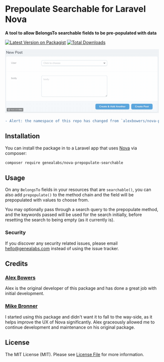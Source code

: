 # Prepoulate Searchable for Laravel Nova
**A tool to allow BelongsTo searchable fields to be pre-populated with data**

[![Latest Version on Packagist](https://img.shields.io/packagist/v/genealabs/nova-prepopulate-searchable.svg?style=flat-square)](https://packagist.org/packages/alexbowers/nova-prepopulate-searchable)
[![Total Downloads](https://img.shields.io/packagist/dt/alexbowers/nova-prepopulate-searchable.svg?style=flat-square)](https://packagist.org/packages/genealabs/nova-prepopulate-searchable)

![Prepopulate Search](https://github.com/genealabs/nova-prepopulate-searchable/blob/master/screenshots/example.gif?raw=true)


```diff
- Alert: the namespace of this repo has changed from `alexbowers/nova-prepopulate-searchable` to `genealabs/nova-prepopulate-searchable`. Please update your composer.json file before updating!
```

## Installation

You can install the package in to a Laravel app that uses [Nova](https://nova.laravel.com) via composer:

```bash
composer require genealabs/nova-prepopulate-searchable
```

## Usage

On any `BelongsTo` fields in your resources that are `searchable()`, you can also add `prepopulate()` to the method chain and the field will be prepopulated with values to choose from.

You may optionally pass through a search query to the prepopulate method, and the keywords passed will be used for
the search initially, before resetting the search to being empty (as it currently is).

### Security

If you discover any security related issues, please email hello@genealabs.com instead of using the issue tracker.

## Credits

### [Alex Bowers](https://github.com/alexbowers)

Alex is the original developer of this package and has done a great job with initial development.

### [Mike Bronner](https://github.com/mikebronner)

I started using this package and didn't want it to fall to the way-side, as it helps improve the UX of Nova significantly. Alex graceously allowed me to continue development and maintenance on his original package.

## License

The MIT License (MIT). Please see [License File](LICENSE.md) for more information.
